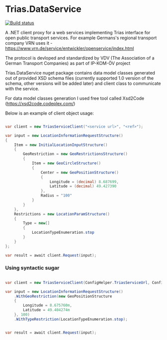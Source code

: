 # Trias.DataService

[![Build status](https://ci.appveyor.com/api/projects/status/8ba2g5yglvwcgib1?svg=true)](https://ci.appveyor.com/project/limanartem/trias-dataservice)


A .NET client proxy for a web services implementing Trias interface for open public transport services.
For example Germans's regional transport company VRN uses it - https://www.vrn.de/service/entwickler/openservice/index.html

The protocol is devloped and standardized by VDV (The Association of a German Transport Companies) as part of IP-KOM-ÖV project

Trias.DataService nuget package contains data model classes generated out of provided XSD schema files (currently supported 1.0 version of the schema, other versions will be added later) and client class to communicate with the service.

For data model classes generation I used free tool called Xsd2Code (https://xsd2code.codeplex.com/)

Below is an example of client object usage:

````csharp

var client = new TriasServiceClient("<service url>", "<ref>");

var input = new LocationInformationRequestStructure()
{
	Item = new InitialLocationInputStructure()
	{
		GeoRestriction = new GeoRestrictionsStructure()
		{
			Item = new GeoCircleStructure()
			{
				Center = new GeoPositionStructure()
				{
					Longitude = (decimal) 8.687699,
					Latitude = (decimal) 49.427390
				},
				Radius = "100"
			}
		}
	},
	Restrictions = new LocationParamStructure()
	{
		Type = new[]
		{
			LocationTypeEnumeration.stop
		}
	}
};

var result = await client.Request(input);


````

### Using syntactic sugar


````csharp

var client = new TriasServiceClient(ConfigHelper.TriasServiceUrl, ConfigHelper.TriasServiceRef);

var input = new LocationInformationRequestStructure()
	.WithGeoRestriction(new GeoPositionStructure
	{
		Longitude = 8.675760m,
		Latitude = 49.404274m
	}, 100)
	.WithTypeRestriction(LocationTypeEnumeration.stop);


var result = await client.Request(input);


````
